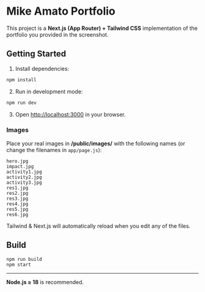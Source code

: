 # Mike Amato Portfolio

This project is a **Next.js (App Router) + Tailwind CSS** implementation of the portfolio you provided in the screenshot.

## Getting Started

1. Install dependencies:

```bash
npm install
```

2. Run in development mode:

```bash
npm run dev
```

3. Open <http://localhost:3000> in your browser.

### Images

Place your real images in **/public/images/** with the following names (or change the filenames in `app/page.js`):

```
hero.jpg
impact.jpg
activity1.jpg
activity2.jpg
activity3.jpg
res1.jpg
res2.jpg
res3.jpg
res4.jpg
res5.jpg
res6.jpg
```

Tailwind & Next.js will automatically reload when you edit any of the files.

## Build

```bash
npm run build
npm start
```

---

**Node.js ≥ 18** is recommended.
